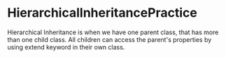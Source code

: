 # HierarchicalInheritancePractice
Hierarchical Inheritance is when we have one parent class, that has more than one child class. 
All children can access the parent's properties by using extend keyword in their own class.
